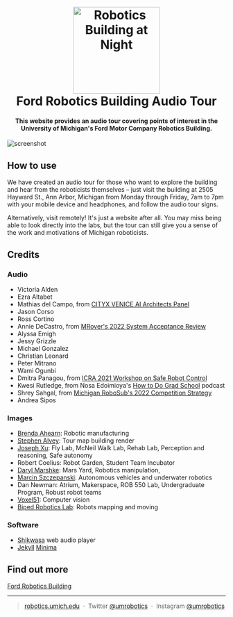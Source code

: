
<h1 align="center">
  <br>
  <a href="https://audio.robotics.umich.edu"><img src="https://robotics.umich.edu/wp-content/uploads/2021/03/FordRoboticsNight.jpg" alt="Robotics Building at Night" width="200"></a>
  <br>
  Ford Robotics Building Audio Tour
  <br>
</h1>

<h4 align="center">This website provides an audio tour covering points of interest in the University of Michigan's Ford Motor Company Robotics Building.</h4>

![screenshot](http://robotics.umich.edu/wp-content/uploads/2023/01/audio-tour-mockups.png)

## How to use

We have created an audio tour for those who want to explore the building and hear from the roboticists themselves – just visit the building at 2505 Hayward St., Ann Arbor, Michigan from Monday through Friday, 7am to 7pm with your mobile device and headphones, and follow the audio tour signs.

Alternatively, visit remotely! It's just a website after all. You may miss being able to look directly into the labs, but the tour can still give you a sense of the work and motivations of Michigan roboticists.

## Credits

### Audio
* Victoria Alden
* Ezra Altabet
* Mathias del Campo, from [CITYX VENICE AI Architects Panel](https://www.youtube.com/watch?v=OAQo9CY6gDw)
* Jason Corso
* Ross Cortino
* Annie DeCastro, from [MRover's 2022 System Acceptance Review](https://www.youtube.com/watch?v=tp6KY05bgjM)
* Alyssa Emigh
* Jessy Grizzle
* Michael Gonzalez
* Christian Leonard
* Peter Mitrano
* Wami Ogunbi
* Dmitra Panagou, from [ICRA 2021 Workshop on Safe Robot Control](https://www.youtube.com/watch?v=BVJZ1AWOEuI)
* Kwesi Rutledge, from Nosa Edoimioya's [How to Do Grad School](https://twitter.com/htdgs) podcast
* Shrey Sahgal, from [Michigan RoboSub's 2022 Competition Strategy](https://www.youtube.com/watch?v=S0JTE7hZgiM) 
* Andrea Sipos

### Images
* [Brenda Ahearn](https://brendaahearn.photoshelter.com/index): Robotic manufacturing
* [Stephen Alvey](https://mobile.twitter.com/stevealvey): Tour map building render
* [Joseph Xu](http://www.josephxu.com/): Fly Lab, McNeil Walk Lab, Rehab Lab, Perception and reasoning, Safe autonomy
* Robert Coelius: Robot Garden, Student Team Incubator
* [Daryl Marshke](https://creative.umich.edu/team/daryl-marshke/): Mars Yard, Robotics manipulation, 
* [Marcin Szczepanski](https://www.marcinvisuals.com): Autonomous vehicles and underwater robotics
* Dan Newman: Atrium, Makerspace, ROB 550 Lab, Undergraduate Program, Robust robot teams
* [Voxel51](https://voxel51.com/): Computer vision
* [Biped Robotics Lab](https://www.biped.solutions/): Robots mapping and moving

### Software
* [Shikwasa](https://github.com/jessuni/shikwasa) web audio player
* [Jekyll](https://github.com/jekyll/jekyll) [Minima](https://github.com/jekyll/minima)

## Find out more

[Ford Robotics Building](https://robotics.umich.edu/about/ford-motor-company-robotics-building/)

---

> [robotics.umich.edu](https://robotics.umich.edu) &nbsp;&middot;&nbsp;
> Twitter [@umrobotics](https://twitter.com/umrobotics) &nbsp;&middot;&nbsp;
> Instagram [@umrobotics](https://instagram.com/umrobotics)


